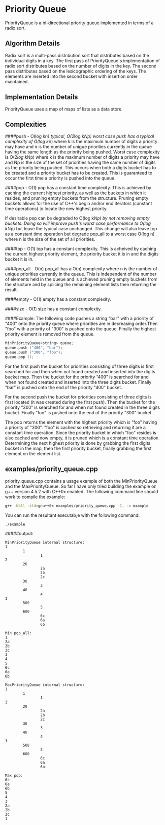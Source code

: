 Priority Queue
==============
PriorityQueue is a bi-directional priority queue implemented in
terms of a radix sort. 

Algorithm Details
-----------------
Radix sort is a multi-pass distribution sort that distributes based
on the individual digits in a key. The first pass of PriorityQueue's
implementation of radix sort distributes based on the number of
digits in the key. The second pass distributes based on the
lexicographic ordering of the keys. The elements are inserted into
the second bucket with insertion order maintained.

Implementation Details
----------------------

PriorityQueue uses a map of maps of lists as a data store. 

Complexities 
------------

####push - O(log k*n) typical, O(2*log k*Np) worst case
push has a typical complexity of O(log k*n) where k is the maximum
number of digits a priority may have and n is the number of unigue 
priorities currently in the queue having the same length as the
priority being pushed. Worst case complexity is O(2*log k*Np) where
k is the maximum number of digits a priority may have and Np is the
size of the set of priorities having the same number of digits as
the priority being pushed. This occurs when both a digits bucket
has to be created and a priority bucket has to be created. This is 
guaranteed to occur the first time a priority is pushed into the
queue.

####pop - O(1)
pop has a constant time complexity. This is achieved by caching the
current highest priority, as well as the buckets in which it resides,
and pruning empty buckets from the structure. Pruning empty buckets
allows for the use of C++'s begin and/or end iterators (constant
time operations) to locate the new highest priority.

If desirable pop can be degraded to O(log k*Np) by not removing empty
buckets. Doing so will improve push's worst case performance to
O(log k*Np) but leave the typical case unchanged. This change will
also leave top as a constant time operation but degrade pop_all to a
worst case O(log n) where n is the size of the set of all priorities.

####top - O(1)
top has a constant complexity. This is acheived by caching the current
highest priority element, the priority bucket it is in and the digits
bucket it is in.

####pop_all - O(n)
pop_all has a O(n) complexity where n is the number of unique
priorities currently in the queue. This is independent of the number
of elements held in the queue and is achieved pruning empty buckets
from the structure and by splicing the remaining element lists then
returning the result.

####empty - O(1)
empty has a constant complexity.

####size - O(1)
size has a constant complexity.

####Example:
The following code pushes a string "bar" with a priority of "400" onto
the priority queue where priorities are in decreasing order.Then "foo"
with a priority of "300" is pushed onto the queue. Finally the highest
priority element is removed from the queue.

```c++
MinPriorityQueue<string> queue;  
queue.push ("400", "bar");
queue.push ("300", "foo");
queue.pop ();
```

For the first push the bucket for priorities consisting of three digits
is first searched for and then when not found created and inserted into
the digits bucket map. Then the bucket for the priority "400" is 
searched for and when not found created and inserted into the three 
digits bucket. Finally "bar" is pushed onto the end of the priority
"400" bucket.

For the second push the bucket for priorities consisting of three digits
is first located (it was created during the first push). Then the bucket
for the priority "300" is searched for and when not found created in the
three digits bucket. Finally "foo" is pushed onto the end of the priority
"300" bucket.

The pop returns the element with the highest priority which is "foo"
having a priority of "300". "foo" is cached so retrieving and returning
it are a constant time operation. Since the priority bucket in which
"foo" resides is also cached and now empty, it is pruned which is a
constant time operation. Determining the next highest priority is done by
grabbing the first digits bucket in the map, then the first priority
bucket, finally grabbing the first element on the element list.

examples/priority_queue.cpp
---------------------------

priority_queue.cpp contains a usage example of both the MinPriorityQueue
and the MaxPriorityQueue. So far I have only tried building the example on
g++ version 4.5.2 with C++0x enabled. The following command line should
work to compile the example:

```bash
g++ -Wall -std=gnu++0x examples/priority_queue.cpp -I. -o example
```

You can run the resultant executab;e with the following command:

```bash
./example
```

#####output:
```
MinPriorityQueue internal structure:  
1
        1
                1
2
        20
                2a
                2b
                2c
        30
                3
        40
                4
3
        500
                5
        600
                6c
                6a
                6b

Min pop_all:  
1
2a
2b
2c
3
4
5
6c
6a
6b

MaxPriorityQueue internal structure:  
1
        1
                1
2
        20
                2a
                2b
                2c
        30
                3
        40
                4
3
        500
                5
        600
                6c
                6a
                6b

Max pop:
6c
6a
6b
5
4
3
2a
2b
2c
1
```

